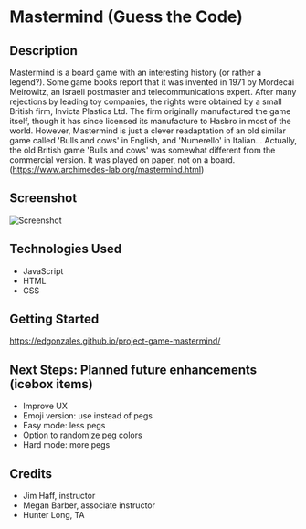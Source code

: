 # Mastermind (Guess the Code)

## Description

Mastermind is a board game with an interesting history (or rather a legend?). Some game books report that it was invented in 1971 by Mordecai Meirowitz, an Israeli postmaster and telecommunications expert. After many rejections by leading toy companies, the rights were obtained by a small British firm, Invicta Plastics Ltd. The firm originally manufactured the game itself, though it has since licensed its manufacture to Hasbro in most of the world. However, Mastermind is just a clever readaptation of an old similar game called 'Bulls and cows' in English, and 'Numerello' in Italian... Actually, the old British game 'Bulls and cows' was somewhat different from the commercial version. It was played on paper, not on a board. (https://www.archimedes-lab.org/mastermind.html)

## Screenshot


![Screenshot](https://i.imgur.com/k25rPIAl.png "Game Screenshot")

## Technologies Used
* JavaScript
* HTML
* CSS


## Getting Started

https://edgonzales.github.io/project-game-mastermind/


## Next Steps: Planned future enhancements (icebox items)
* Improve UX
* Emoji version: use instead of pegs
* Easy mode: less pegs
* Option to randomize peg colors
* Hard mode: more pegs

## Credits
* Jim Haff, instructor
* Megan Barber, associate instructor
* Hunter Long, TA
